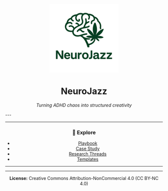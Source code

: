 <p align="center">
  <img src="docs/assets/logo.png" alt="NeuroJazz Logo" width="220"/>
</p>

<h1 align="center">NeuroJazz</h1>
<p align="center"><em>Turning ADHD chaos into structured creativity</em></p>
---

<div align="center">

---

### 🔗 Explore
- [Playbook](playbook.md)
- [Case Study](case-study/openai-essay.md)
- [Research Threads](research-threads/index.md)
- [Templates](templates/index.md)

---

</div>

---

<p align="center"><strong>License:</strong> Creative Commons Attribution-NonCommercial 4.0 (CC BY-NC 4.0)</p>
